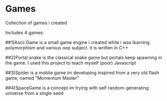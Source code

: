 # Games
Collection of games i created

Includes 4 games:

##1)Ascii Game 
is a small game engine i created while i was learning polymorphism and various oop subject. it is written in C++

##2)Portal snake 
is the classical snake game but portals keep spawning in the game. I used this project to teach myself (poor) Javascript

##3)Spider 
is a mobile game im developing inspired from a very old flash game, named "Momentum Master"

##4)SpaceGame 
is a concept im trying with self random-generating universe from a single seed
